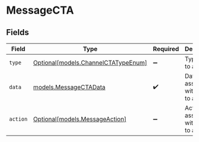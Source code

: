 # MessageCTA


## Fields

| Field                                                                  | Type                                                                   | Required                                                               | Description                                                            |
| ---------------------------------------------------------------------- | ---------------------------------------------------------------------- | ---------------------------------------------------------------------- | ---------------------------------------------------------------------- |
| `type`                                                                 | [Optional[models.ChannelCTATypeEnum]](../models/channelctatypeenum.md) | :heavy_minus_sign:                                                     | Type of call to action                                                 |
| `data`                                                                 | [models.MessageCTAData](../models/messagectadata.md)                   | :heavy_check_mark:                                                     | Data associated with the call to action                                |
| `action`                                                               | [Optional[models.MessageAction]](../models/messageaction.md)           | :heavy_minus_sign:                                                     | Action associated with the call to action                              |